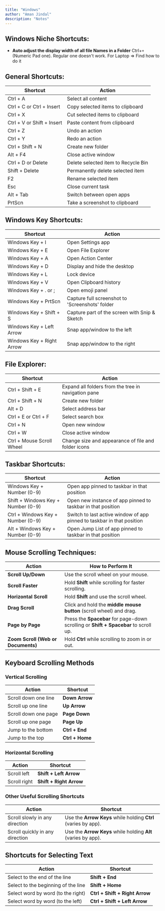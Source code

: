 ```yaml
---
title: "Windows"
author: "Aman Jindal"
description: "Notes"
---
```


## Windows Niche Shortcuts:

- **Auto adjust the display width of all file Names in a Folder** Ctrl+`+` (Numeric Pad one). Regular one doesn't work. For Laptop => Find how to do it

## General Shortcuts:

| **Shortcut**               | **Action**                                      |
|------------------------|---------------------------------------------|
| Ctrl + A               | Select all content                          |
| Ctrl + C or Ctrl + Insert | Copy selected items to clipboard           |
| Ctrl + X               | Cut selected items to clipboard             |
| Ctrl + V or Shift + Insert | Paste content from clipboard               |
| Ctrl + Z               | Undo an action                              |
| Ctrl + Y               | Redo an action                              |
| Ctrl + Shift + N       | Create new folder                           |
| Alt + F4               | Close active window                         |
| Ctrl + D or Delete     | Delete selected item to Recycle Bin         |
| Shift + Delete         | Permanently delete selected item            |
| F2                     | Rename selected item                        |
| Esc                    | Close current task                          |
| Alt + Tab              | Switch between open apps                    |
| PrtScn                 | Take a screenshot to clipboard              |

## Windows Key Shortcuts:

| **Shortcut**               | **Action**                                      |
|------------------------|---------------------------------------------|
| Windows Key + I        | Open Settings app                           |
| Windows Key + E        | Open File Explorer                          |
| Windows Key + A        | Open Action Center                          |
| Windows Key + D        | Display and hide the desktop                |
| Windows Key + L        | Lock device                                 |
| Windows Key + V        | Open Clipboard history                      |
| Windows Key + . or ;   | Open emoji panel                            |
| Windows Key + PrtScn   | Capture full screenshot to 'Screenshots' folder |
| Windows Key + Shift + S | Capture part of the screen with Snip & Sketch |
| Windows Key + Left Arrow | Snap app/window to the left                 |
| Windows Key + Right Arrow | Snap app/window to the right               |

## File Explorer:

| **Shortcut**               | **Action**                                      |
|------------------------|---------------------------------------------|
| Ctrl + Shift + E       | Expand all folders from the tree in navigation pane |
| Ctrl + Shift + N       | Create new folder                           |
| Alt + D                | Select address bar                          |
| Ctrl + E or Ctrl + F   | Select search box                           |
| Ctrl + N               | Open new window                             |
| Ctrl + W               | Close active window                         |
| Ctrl + Mouse Scroll Wheel | Change size and appearance of file and folder icons |

## Taskbar Shortcuts:

| **Shortcut**                                         | **Action**                                      |
|---------------------------------------------------|---------------------------------------------|
| Windows Key + Number (0-9)                        | Open app pinned to taskbar in that position |
| Shift + Windows Key + Number (0-9)                | Open new instance of app pinned to taskbar in that position |
| Ctrl + Windows Key + Number (0-9)                 | Switch to last active window of app pinned to taskbar in that position |
| Alt + Windows Key + Number (0-9)                  | Open Jump List of app pinned to taskbar in that position |

## Mouse Scrolling Techniques:

| **Action**                                    | **How to Perform It**                                 |
|-------------------------------------------|--------------------------------------------------|
| **Scroll Up/Down**                        | Use the scroll wheel on your mouse.              |
| **Scroll Faster**                         | Hold **Shift** while scrolling for faster scrolling. |
| **Horizontal Scroll**                     | Hold **Shift** and use the scroll wheel.         |
| **Drag Scroll**                           | Click and hold the **middle mouse button** (scroll wheel) and drag. |
| **Page by Page**                          | Press the **Spacebar** for page-down scrolling or **Shift + Spacebar** to scroll up. |
| **Zoom Scroll (Web or Documents)**        | Hold **Ctrl** while scrolling to zoom in or out. |

## Keyboard Scrolling Methods

### Vertical Scrolling

| **Action**             | **Shortcut**                                 |
|-------------------------|---------------------------------------------|
| Scroll down one line    | **Down Arrow**                              |
| Scroll up one line      | **Up Arrow**                                |
| Scroll down one page    | **Page Down**                               |
| Scroll up one page      | **Page Up**                                 |
| Jump to the bottom      | **Ctrl + End**                              |
| Jump to the top         | **Ctrl + Home**                             |

### Horizontal Scrolling

| **Action**             | **Shortcut**                                 |
|-------------------------|---------------------------------------------|
| Scroll left             | **Shift + Left Arrow**                      |
| Scroll right            | **Shift + Right Arrow**                     |

### Other Useful Scrolling Shortcuts

| **Action**             | **Shortcut**                                 |
|-------------------------|---------------------------------------------|
| Scroll slowly in any direction | Use the **Arrow Keys** while holding **Ctrl** (varies by app). |
| Scroll quickly in any direction | Use the **Arrow Keys** while holding **Alt** (varies by app). |

## Shortcuts for Selecting Text

| **Action**                           | **Shortcut**                   |
|--------------------------------------|--------------------------------|
| Select to the end of the line        | **Shift + End**                |
| Select to the beginning of the line  | **Shift + Home**               |
| Select word by word (to the right)   | **Ctrl + Shift + Right Arrow** |
| Select word by word (to the left)    | **Ctrl + Shift + Left Arrow**  |
